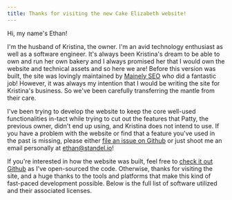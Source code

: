 ```yaml
---
title: Thanks for visiting the new Cake Elizabeth website!
---
```


Hi, my name's Ethan!

I'm the husband of Kristina, the owner. I'm an avid technology enthusiast as well as a software engineer. It's always been Kristina's dream to be able to own and run her own bakery and I always promised her that I would own the website and technical assets and so here we are! Before this version was built, the site was lovingly maintained by [Mainely SEO](https://www.mainelyseo.com/) who did a fantastic job! However, it was always my intention that I would be writing the site for Kristina's business. So we've been carefully transferring the mantle from their care.

I've been trying to develop the website to keep the core well-used functionalities in-tact while trying to cut out the features that Patty, the previous owner, didn't end up using, and Kristina does not intend to use. If you have a problem with the website or find that a feature you've used in the past is missing, please either [file an issue on Github](https://github.com/EthanStandel/cakeelizabethdotcom/issues) or just shoot me an email personally at [ethan@standel.io](mailto:ethan@standel.io)!

If you're interested in how the website was built, feel free to [check it out Github](https://github.com/EthanStandel/cakeelizabethdotcom) as I've open-sourced the code. Otherwise, thanks for visiting the site, and a huge thanks to the tools and platforms that make this kind of fast-paced development possible. Below is the full list of software utilized and their associated licenses.
